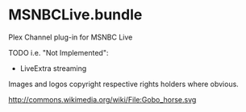 MSNBCLive.bundle
================

Plex Channel plug-in for MSNBC Live

TODO i.e. "Not Implemented":
* LiveExtra streaming

Images and logos copyright respective rights holders where obvious.

http://commons.wikimedia.org/wiki/File:Gobo_horse.svg
